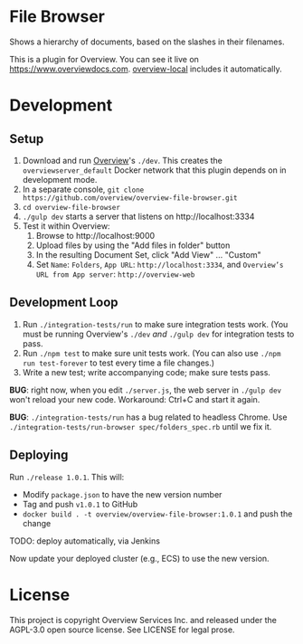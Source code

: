 File Browser
============

Shows a hierarchy of documents, based on the slashes in their filenames.

This is a plugin for Overview. You can see it live on
https://www.overviewdocs.com. [overview-local](https://github.com/overview/overview-local)
includes it automatically.

Development
===========

Setup
-----

1. Download and run [Overview](https://github.com/overview/overview-server.git)'s
   `./dev`. This creates the `overviewserver_default` Docker network that this
   plugin depends on in development mode.
1. In a separate console, `git clone https://github.com/overview/overview-file-browser.git`
1. `cd overview-file-browser`
1. `./gulp dev` starts a server that listens on http://localhost:3334
1. Test it within Overview:
    1. Browse to http://localhost:9000
    1. Upload files by using the "Add files in folder" button
    1. In the resulting Document Set, click "Add View" ... "Custom"
    1. Set `Name`: `Folders`, `App URL`: `http://localhost:3334`, and
       `Overview’s URL from App server`: `http://overview-web`

Development Loop
----------------

1. Run `./integration-tests/run` to make sure integration tests work. (You must
   be running Overview's `./dev` _and_ `./gulp dev` for integration tests to
   pass.
1. Run `./npm test` to make sure unit tests work. (You can also use
   `./npm run test-forever` to test every time a file changes.)
1. Write a new test; write accompanying code; make sure tests pass.

**BUG**: right now, when you edit `./server.js`, the web server in `./gulp dev`
won't reload your new code. Workaround: Ctrl+C and start it again.

**BUG**: `./integration-tests/run` has a bug related to headless Chrome. Use
`./integration-tests/run-browser spec/folders_spec.rb` until we fix it.

Deploying
---------

Run `./release 1.0.1`. This will:

* Modify `package.json` to have the new version number
* Tag and push `v1.0.1` to GitHub
* `docker build . -t overview/overview-file-browser:1.0.1` and push the change

TODO: deploy automatically, via Jenkins

Now update your deployed cluster (e.g., ECS) to use the new version.

License
=======

This project is copyright Overview Services Inc. and released under the
AGPL-3.0 open source license. See LICENSE for legal prose.
